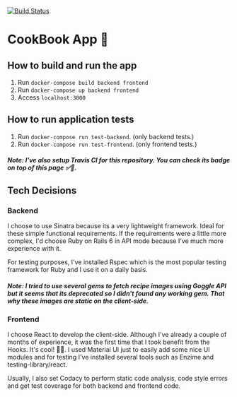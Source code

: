 [![Build Status](https://travis-ci.com/BernardoMG/cookbook.svg?token=zJz33RY7FtoBwrYp4yBw&branch=master)](https://travis-ci.com/BernardoMG/cookbook)

# CookBook App 🍲

## How to build and run the app

1. Run `docker-compose build backend frontend`
2. Run `docker-compose up backend frontend`
3. Access `localhost:3000`

## How to run application tests

1. Run `docker-compose run test-backend`. (only backend tests.)
2. Run `docker-compose run test-frontend`. (only frontend tests.)

##### Note: I've also setup Travis CI for this repository. You can check its badge on top of this page ✅🚀.

## Tech Decisions
### Backend
I choose to use Sinatra because its a very lightweight framework. Ideal for these simple functional requirements. 
If the requirements were a little more complex, I'd choose Ruby on Rails 6 in API mode because I've much more experience with it.

For testing purposes, I've installed Rspec which is the most popular testing framework for Ruby and I use it on a daily basis. 

##### Note: I tried to use several gems to fetch recipe images using Goggle API but it seems that its deprecated so I didn't found any working gem. That why these images are static on the client-side.

### Frontend
I choose React to develop the client-side. Although I've already a couple of months of experience, it was the first time that I took benefit from the Hooks. It's cool! 🤘🏼. I used Material UI just to easily add some nice UI modules and for testing I've installed several tools such as Enzime and testing-library/react. 

Usually, I also set Codacy to perform static code analysis, code style errors and get test coverage for both backend and frontend code.
